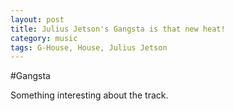 ```yaml
---
layout: post
title: Julius Jetson's Gangsta is that new heat!
category: music
tags: G-House, House, Julius Jetson
---
```


#Gangsta

Something interesting about the track.
